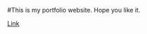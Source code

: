 #This is my portfolio website. Hope you like it.

[Link](https://my-portfolio-ashy-delta.vercel.app/)
